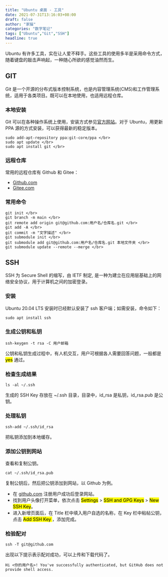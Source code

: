 ```yaml
---
title: "Ubuntu 桌面 - 工具"
date: 2021-07-31T13:16:03+08:00
draft: false
author: "家猫"
categories: "数字笔记"
tags: ["Ubuntu","Git","SSH"]
headline: true
---
```


Ubuntu 有许多工具，实在让人爱不释手。这些工具的使用多半是采用命令方式，随着键盘的敲击声响起，一种随心所欲的感觉油然而生。

<!--more-->

## GIT

Git 是一个开源的分布式版本控制系统，也是内容管理系统(CMS)和工作管理系统，适用于各类项目。既可以在本地使用，也适用远程仓库。

### 本地安装

Git 可以在各种操作系统上使用，安装方式参见[官方网站](https://git-scm.com/downloads)。对于 Ubuntu，用更新 PPA 源的方式安装，可以获得最新的稳定版本。

```
sudo add-apt-repository ppa:git-core/ppa </br>
sudo apt update </br>
sudo apt install git </br>
```

### 远程仓库
常用的远程仓库有 Github 和 Gitee：
- [Github.com](https://github.com)
- [Gitee.com](https://gitee.com)

### 常用命令

```
git init </br>
git branch -m main </br>
git remote add origin git@github.com:用户名/仓库名.git </br>
git add -A </br>
git commit -m "文字描述" </br>
git submodule init </br>
git submodule add git@github.com:用户名/仓库名.git 本地文件夹 </br>
git submodule update --remote --merge </br>
```

## SSH

SSH 为 Secure Shell 的缩写，由 IETF 制定, 是一种为建立在应用层基础上的网络安全协议，用于计算机之间的加密登录。

### 安装

Ubuntu 20.04 LTS 安装时已经默认安装了 ssh 客户端；如需安装，命令如下：

```
sudo apt install ssh
```


### 生成公钥和私钥

```
ssh-keygen -t rsa -C 用户邮箱
```

公钥和私钥生成过程中，有人机交互，用户可根据各人需要回答问题，一般都是 <mark>yes</mark> 通过。

### 检查生成结果

```
ls -al ~/.ssh
```

生成的 SSH Key 存放在 ~/.ssh 目录，目录中，id_rsa 是私钥，id_rsa.pub 是公钥。

### 处理私钥

```
ssh-add ~/.ssh/id_rsa
```

把私钥添加到本地缓存。

### 添加公钥到网站

查看和复制公钥。

```
cat ~/.ssh/id_rsa.pub
```

复制公钥后，然后把公钥添加到网站，以 Github 为例。
- 在 [github.com](https://github.com) 注册用户成功后登录网站。
- 找到用户头像打开菜单，依次点击 <mark>Settings</mark> > <mark>SSH and GPG Keys</mark> > <mark>New SSH Key</mark>。
- 进入新增页面后，在 Title 栏中填入用户自选的名称，在 Key 栏中粘帖公钥，点击  <mark>Add SSH Key </mark>，添加完成。

### 检验配对

```
ssh -T git@github.com 
```

出现以下提示表示配对成功，可以上传和下载代码了。

```
Hi <你的用户名>! You've successfully authenticated, but GitHub does not provide shell access.
```

